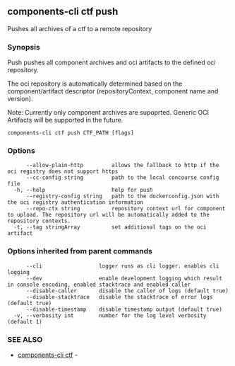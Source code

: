## components-cli ctf push

Pushes all archives of a ctf to a remote repository

### Synopsis


Push pushes all component archives and oci artifacts to the defined oci repository.

The oci repository is automatically determined based on the component/artifact descriptor (repositoryContext, component name and version).

Note: Currently only component archives are supoprted. Generic OCI Artifacts will be supported in the future.


```
components-cli ctf push CTF_PATH [flags]
```

### Options

```
      --allow-plain-http         allows the fallback to http if the oci registry does not support https
      --cc-config string         path to the local concourse config file
  -h, --help                     help for push
      --registry-config string   path to the dockerconfig.json with the oci registry authentication information
      --repo-ctx string          repository context url for component to upload. The repository url will be automatically added to the repository contexts.
  -t, --tag stringArray          set additional tags on the oci artifact
```

### Options inherited from parent commands

```
      --cli                  logger runs as cli logger. enables cli logging
      --dev                  enable development logging which result in console encoding, enabled stacktrace and enabled caller
      --disable-caller       disable the caller of logs (default true)
      --disable-stacktrace   disable the stacktrace of error logs (default true)
      --disable-timestamp    disable timestamp output (default true)
  -v, --verbosity int        number for the log level verbosity (default 1)
```

### SEE ALSO

* [components-cli ctf](components-cli_ctf.md)	 - 

